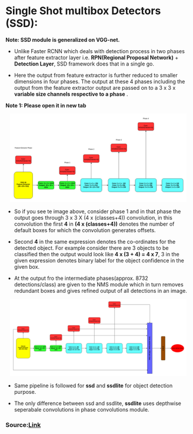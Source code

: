 # Single Shot multibox Detectors (SSD):

**Note: SSD module is generalized on VGG-net.**  

* Unlike Faster RCNN which deals with detection process in two phases after feature extractor layer i.e. **RPN(Regional Proposal Network)** + **Detection Layer**, SSD framework does that in a single go.

* Here the output from feature extractor is further reduced to smaller dimensions in four phases. The output at these 4 phases including the output from the feature extractor output are passed on to a 3 x 3 x **variable size channels respective to a phase** .   

**Note 1: Please open it in new tab**  

<p align="center">
  <img src="images/ssd1.png" width = 480>
</p>

* So if you see te image above, consider phase 1 and in that phase the output goes through 3 x 3 X (4 x (classes+4)) convolution, in this convolution the first **4** in **(4 x (classes+4))** denotes the number of default boxes for which the convolution generates offsets.

* Second **4** in the same expression denotes the co-ordinates for the detected object. For example consider there are 3 objects to be classified then the output would look like **4 x (3 + 4) = 4 x 7**, 3 in the given expression denotes binary label for the object confidence in the given box.

* At the output fro the intermediate phases(approx. 8732 detections/class) are given to the NMS module which in turn removes redundant boxes and gives refined output of all detections in an image.

<p align="center">
  <img src="images/ssd2.png" width = 480>
</p>

* Same pipeline is followed for **ssd** and **ssdlite** for object detection purpose.

* The only difference between ssd and ssdlite, **ssdlite** uses depthwise seperabale convolutions in phase convolutions module. 

### Source:[Link](https://arxiv.org/pdf/1512.02325.pdf)

